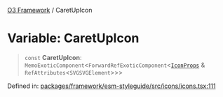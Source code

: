 [O3 Framework](../API.md) / CaretUpIcon

# Variable: CaretUpIcon

> `const` **CaretUpIcon**: `MemoExoticComponent`\<`ForwardRefExoticComponent`\<[`IconProps`](../type-aliases/IconProps.md) & `RefAttributes`\<`SVGSVGElement`\>\>\>

Defined in: [packages/framework/esm-styleguide/src/icons/icons.tsx:111](https://github.com/habeshabro/openmrs-esm-core/blob/main/packages/framework/esm-styleguide/src/icons/icons.tsx#L111)
